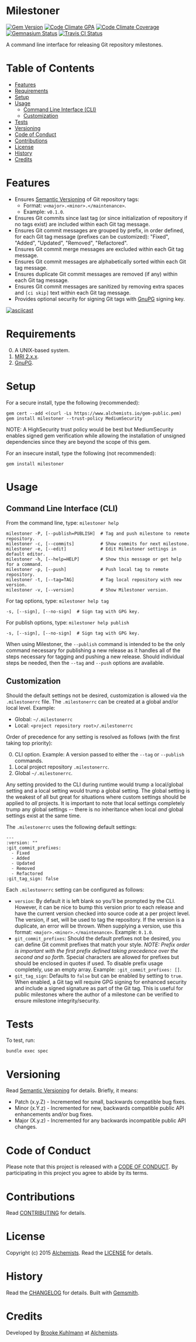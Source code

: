 # Milestoner

[![Gem Version](https://badge.fury.io/rb/milestoner.svg)](http://badge.fury.io/rb/milestoner)
[![Code Climate GPA](https://codeclimate.com/github/bkuhlmann/milestoner.svg)](https://codeclimate.com/github/bkuhlmann/milestoner)
[![Code Climate Coverage](https://codeclimate.com/github/bkuhlmann/milestoner/coverage.svg)](https://codeclimate.com/github/bkuhlmann/milestoner)
[![Gemnasium Status](https://gemnasium.com/bkuhlmann/milestoner.svg)](https://gemnasium.com/bkuhlmann/milestoner)
[![Travis CI Status](https://secure.travis-ci.org/bkuhlmann/milestoner.svg)](http://travis-ci.org/bkuhlmann/milestoner)

A command line interface for releasing Git repository milestones.

<!-- START doctoc generated TOC please keep comment here to allow auto update -->
<!-- DON'T EDIT THIS SECTION, INSTEAD RE-RUN doctoc TO UPDATE -->
# Table of Contents

- [Features](#features)
- [Requirements](#requirements)
- [Setup](#setup)
- [Usage](#usage)
  - [Command Line Interface (CLI)](#command-line-interface-cli)
  - [Customization](#customization)
- [Tests](#tests)
- [Versioning](#versioning)
- [Code of Conduct](#code-of-conduct)
- [Contributions](#contributions)
- [License](#license)
- [History](#history)
- [Credits](#credits)

<!-- END doctoc generated TOC please keep comment here to allow auto update -->

# Features

- Ensures [Semantic Versioning](http://semver.org) of Git repository tags:
    - Format: `v<major>.<minor>.</maintenance>`.
    - Example: `v0.1.0`.
- Ensures Git commits since last tag (or since initialization of repository if no tags exist) are included within each
  Git tag message.
- Ensures Git commit messages are grouped by prefix, in order defined, for each Git tag message (prefixes can be
  customized): "Fixed", "Added", "Updated", "Removed", "Refactored".
- Ensures Git commit merge messages are excluded within each Git tag message.
- Ensures Git commit messages are alphabetically sorted within each Git tag message.
- Ensures duplicate Git commit messages are removed (if any) within each Git tag message.
- Ensures Git commit messages are sanitized by removing extra spaces and `[ci skip]` text within each Git tag message.
- Provides optional security for signing Git tags with [GnuPG](https://www.gnupg.org) signing key.

[![asciicast](https://asciinema.org/a/ay79m2qsfc2z15zdlw7w6r5fv.png)](https://asciinema.org/a/ay79m2qsfc2z15zdlw7w6r5fv)

# Requirements

0. A UNIX-based system.
0. [MRI 2.x.x](http://www.ruby-lang.org).
0. [GnuPG](https://www.gnupg.org).

# Setup

For a secure install, type the following (recommended):

    gem cert --add <(curl -Ls https://www.alchemists.io/gem-public.pem)
    gem install milestoner --trust-policy MediumSecurity

NOTE: A HighSecurity trust policy would be best but MediumSecurity enables signed gem verification while
allowing the installation of unsigned dependencies since they are beyond the scope of this gem.

For an insecure install, type the following (not recommended):

    gem install milestoner

# Usage

## Command Line Interface (CLI)

From the command line, type: `milestoner help`

    milestoner -P, [--publish=PUBLISH]  # Tag and push milestone to remote repository.
    milestoner -c, [--commits]          # Show commits for next milestone.
    milestoner -e, [--edit]             # Edit Milestoner settings in default editor.
    milestoner -h, [--help=HELP]        # Show this message or get help for a command.
    milestoner -p, [--push]             # Push local tag to remote repository.
    milestoner -t, [--tag=TAG]          # Tag local repository with new version.
    milestoner -v, [--version]          # Show Milestoner version.

For tag options, type: `milestoner help tag`

    -s, [--sign], [--no-sign]  # Sign tag with GPG key.

For publish options, type: `milestoner help publish`

    -s, [--sign], [--no-sign]  # Sign tag with GPG key.

When using Milestoner, the `--publish` command is intended to be the only command necessary for publishing a new
release as it handles all of the steps necessary for tagging and pushing a new release. Should individual steps
be needed, then the `--tag` and `--push` options are available.

## Customization

Should the default settings not be desired, customization is allowed via the `.milestonerrc` file. The `.milestonerrc`
can be created at a global and/or local level. Example:

- Global: `~/.milestonerrc`
- Local: `<project repository root>/.milestonerrc`

Order of precedence for any setting is resolved as follows (with the first taking top priority):

0. CLI option. Example: A version passed to either the `--tag` or `--publish` commands.
0. Local project repository `.milestonerrc`.
0. Global `~/.milestonerrc`.

Any setting provided to the CLI during runtime would trump a local/global setting and a local setting would trump a
global setting. The global setting is the weakest of all but great for situations where custom settings should be
applied to *all* projects. It is important to note that local settings completely trump any global settings -- there is
no inheritance when local *and* global settings exist at the same time.

The `.milestonerrc` uses the following default settings:

    ---
    :version: ""
    :git_commit_prefixes:
      - Fixed
      - Added
      - Updated
      - Removed
      - Refactored
    :git_tag_sign: false

Each `.milestonerrc` setting can be configured as follows:

- `version`: By default it is left blank so you'll be prompted by the CLI. However, it can be nice to bump this version
  prior to each release and have the current version checked into source code at a per project level. The version, if
  set, will be used to tag the repository. If the version is a duplicate, an error will be thrown. When supplying a
  version, use this format: `<major>.<minor>.</maintenance>`. Example: `0.1.0`.
- `git_commit_prefixes`: Should the default prefixes not be desired, you can define Git commit prefixes that match your
  style. *NOTE: Prefix order is important with the first prefix defined taking precedence over the second and so forth.*
  Special characters are allowed for prefixes but should be enclosed in quotes if used. To disable prefix usage
  completely, use an empty array. Example: `:git_commit_prefixes: []`.
- `git_tag_sign`: Defaults to `false` but can be enabled by setting to `true`. When enabled, a Git tag will require GPG
  signing for enhanced security and include a signed signature as part of the Git tag. This is useful for public
  milestones where the author of a milestone can be verified to ensure milestone integrity/security.

# Tests

To test, run:

    bundle exec spec

# Versioning

Read [Semantic Versioning](http://semver.org) for details. Briefly, it means:

- Patch (x.y.Z) - Incremented for small, backwards compatible bug fixes.
- Minor (x.Y.z) - Incremented for new, backwards compatible public API enhancements and/or bug fixes.
- Major (X.y.z) - Incremented for any backwards incompatible public API changes.

# Code of Conduct

Please note that this project is released with a [CODE OF CONDUCT](CODE_OF_CONDUCT.md). By participating in this project
you agree to abide by its terms.

# Contributions

Read [CONTRIBUTING](CONTRIBUTING.md) for details.

# License

Copyright (c) 2015 [Alchemists](https://www.alchemists.io).
Read the [LICENSE](LICENSE.md) for details.

# History

Read the [CHANGELOG](CHANGELOG.md) for details.
Built with [Gemsmith](https://github.com/bkuhlmann/gemsmith).

# Credits

Developed by [Brooke Kuhlmann](https://www.alchemists.io) at [Alchemists](https://www.alchemists.io).
